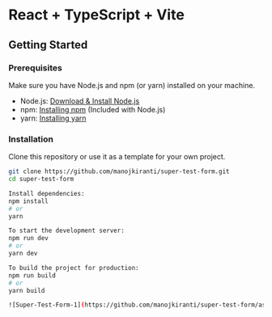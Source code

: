 # React + TypeScript + Vite

## Getting Started

### Prerequisites

Make sure you have Node.js and npm (or yarn) installed on your machine.

- Node.js: [Download & Install Node.js](https://nodejs.org/)
- npm: [Installing npm](https://www.npmjs.com/get-npm) (Included with Node.js)
- yarn: [Installing yarn](https://classic.yarnpkg.com/en/docs/install/)

### Installation

Clone this repository or use it as a template for your own project.

```bash
git clone https://github.com/manojkiranti/super-test-form.git
cd super-test-form

Install dependencies:
npm install
# or
yarn

To start the development server:
npm run dev
# or
yarn dev

To build the project for production:
npm run build
# or
yarn build

![Super-Test-Form-1](https://github.com/manojkiranti/super-test-form/assets/10720424/2a36bbca-c57d-4659-a7fd-a29771255e75)

